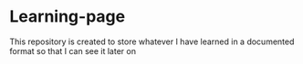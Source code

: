 # Learning-page
This repository is created to store whatever I have learned in a documented format so that I can see it later on
